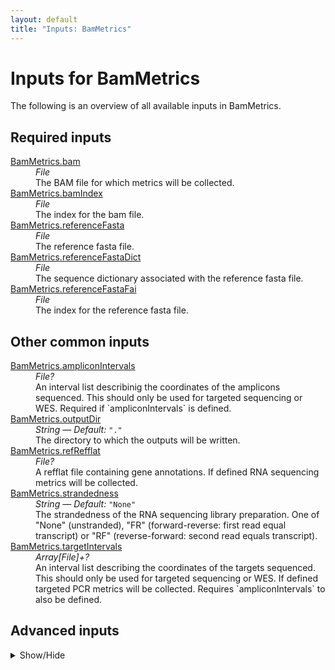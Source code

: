 ```yaml
---
layout: default
title: "Inputs: BamMetrics"
---
```


# Inputs for BamMetrics

The following is an overview of all available inputs in
BamMetrics.


## Required inputs
<dl>
<dt id="BamMetrics.bam"><a href="#BamMetrics.bam">BamMetrics.bam</a></dt>
<dd>
    <i>File </i><br />
    The BAM file for which metrics will be collected.
</dd>
<dt id="BamMetrics.bamIndex"><a href="#BamMetrics.bamIndex">BamMetrics.bamIndex</a></dt>
<dd>
    <i>File </i><br />
    The index for the bam file.
</dd>
<dt id="BamMetrics.referenceFasta"><a href="#BamMetrics.referenceFasta">BamMetrics.referenceFasta</a></dt>
<dd>
    <i>File </i><br />
    The reference fasta file.
</dd>
<dt id="BamMetrics.referenceFastaDict"><a href="#BamMetrics.referenceFastaDict">BamMetrics.referenceFastaDict</a></dt>
<dd>
    <i>File </i><br />
    The sequence dictionary associated with the reference fasta file.
</dd>
<dt id="BamMetrics.referenceFastaFai"><a href="#BamMetrics.referenceFastaFai">BamMetrics.referenceFastaFai</a></dt>
<dd>
    <i>File </i><br />
    The index for the reference fasta file.
</dd>
</dl>

## Other common inputs
<dl>
<dt id="BamMetrics.ampliconIntervals"><a href="#BamMetrics.ampliconIntervals">BamMetrics.ampliconIntervals</a></dt>
<dd>
    <i>File? </i><br />
    An interval list describinig the coordinates of the amplicons sequenced. This should only be used for targeted sequencing or WES. Required if `ampliconIntervals` is defined.
</dd>
<dt id="BamMetrics.outputDir"><a href="#BamMetrics.outputDir">BamMetrics.outputDir</a></dt>
<dd>
    <i>String </i><i>&mdash; Default:</i> <code>"."</code><br />
    The directory to which the outputs will be written.
</dd>
<dt id="BamMetrics.refRefflat"><a href="#BamMetrics.refRefflat">BamMetrics.refRefflat</a></dt>
<dd>
    <i>File? </i><br />
    A refflat file containing gene annotations. If defined RNA sequencing metrics will be collected.
</dd>
<dt id="BamMetrics.strandedness"><a href="#BamMetrics.strandedness">BamMetrics.strandedness</a></dt>
<dd>
    <i>String </i><i>&mdash; Default:</i> <code>"None"</code><br />
    The strandedness of the RNA sequencing library preparation. One of "None" (unstranded), "FR" (forward-reverse: first read equal transcript) or "RF" (reverse-forward: second read equals transcript).
</dd>
<dt id="BamMetrics.targetIntervals"><a href="#BamMetrics.targetIntervals">BamMetrics.targetIntervals</a></dt>
<dd>
    <i>Array[File]+? </i><br />
    An interval list describing the coordinates of the targets sequenced. This should only be used for targeted sequencing or WES. If defined targeted PCR metrics will be collected. Requires `ampliconIntervals` to also be defined.
</dd>
</dl>

## Advanced inputs
<details>
<summary> Show/Hide </summary>
<dl>
<dt id="BamMetrics.ampliconIntervalsLists.javaXmx"><a href="#BamMetrics.ampliconIntervalsLists.javaXmx">BamMetrics.ampliconIntervalsLists.javaXmx</a></dt>
<dd>
    <i>String </i><i>&mdash; Default:</i> <code>"3G"</code><br />
    The maximum memory available to the program. Should be lower than `memory` to accommodate JVM overhead.
</dd>
<dt id="BamMetrics.ampliconIntervalsLists.memory"><a href="#BamMetrics.ampliconIntervalsLists.memory">BamMetrics.ampliconIntervalsLists.memory</a></dt>
<dd>
    <i>String </i><i>&mdash; Default:</i> <code>"4GiB"</code><br />
    The amount of memory this job will use.
</dd>
<dt id="BamMetrics.ampliconIntervalsLists.timeMinutes"><a href="#BamMetrics.ampliconIntervalsLists.timeMinutes">BamMetrics.ampliconIntervalsLists.timeMinutes</a></dt>
<dd>
    <i>Int </i><i>&mdash; Default:</i> <code>5</code><br />
    The maximum amount of time the job will run in minutes.
</dd>
<dt id="BamMetrics.collectAlignmentSummaryMetrics"><a href="#BamMetrics.collectAlignmentSummaryMetrics">BamMetrics.collectAlignmentSummaryMetrics</a></dt>
<dd>
    <i>Boolean </i><i>&mdash; Default:</i> <code>true</code><br />
    Equivalent to the `PROGRAM=CollectAlignmentSummaryMetrics` argument in Picard.
</dd>
<dt id="BamMetrics.dockerImages"><a href="#BamMetrics.dockerImages">BamMetrics.dockerImages</a></dt>
<dd>
    <i>Map[String,String] </i><i>&mdash; Default:</i> <code>{"samtools": "quay.io/biocontainers/samtools:1.11--h6270b1f_0", "picard": "quay.io/biocontainers/picard:2.23.8--0"}</code><br />
    The docker images used. Changing this may result in errors which the developers may choose not to address.
</dd>
<dt id="BamMetrics.Flagstat.memory"><a href="#BamMetrics.Flagstat.memory">BamMetrics.Flagstat.memory</a></dt>
<dd>
    <i>String </i><i>&mdash; Default:</i> <code>"256MiB"</code><br />
    The amount of memory needed for the job.
</dd>
<dt id="BamMetrics.Flagstat.timeMinutes"><a href="#BamMetrics.Flagstat.timeMinutes">BamMetrics.Flagstat.timeMinutes</a></dt>
<dd>
    <i>Int </i><i>&mdash; Default:</i> <code>1 + ceil(size(inputBam,"G"))</code><br />
    The maximum amount of time the job will run in minutes.
</dd>
<dt id="BamMetrics.meanQualityByCycle"><a href="#BamMetrics.meanQualityByCycle">BamMetrics.meanQualityByCycle</a></dt>
<dd>
    <i>Boolean </i><i>&mdash; Default:</i> <code>true</code><br />
    Equivalent to the `PROGRAM=MeanQualityByCycle` argument in Picard.
</dd>
<dt id="BamMetrics.picardMetrics.collectBaseDistributionByCycle"><a href="#BamMetrics.picardMetrics.collectBaseDistributionByCycle">BamMetrics.picardMetrics.collectBaseDistributionByCycle</a></dt>
<dd>
    <i>Boolean </i><i>&mdash; Default:</i> <code>true</code><br />
    Equivalent to the `PROGRAM=CollectBaseDistributionByCycle` argument.
</dd>
<dt id="BamMetrics.picardMetrics.collectGcBiasMetrics"><a href="#BamMetrics.picardMetrics.collectGcBiasMetrics">BamMetrics.picardMetrics.collectGcBiasMetrics</a></dt>
<dd>
    <i>Boolean </i><i>&mdash; Default:</i> <code>true</code><br />
    Equivalent to the `PROGRAM=CollectGcBiasMetrics` argument.
</dd>
<dt id="BamMetrics.picardMetrics.collectInsertSizeMetrics"><a href="#BamMetrics.picardMetrics.collectInsertSizeMetrics">BamMetrics.picardMetrics.collectInsertSizeMetrics</a></dt>
<dd>
    <i>Boolean </i><i>&mdash; Default:</i> <code>true</code><br />
    Equivalent to the `PROGRAM=CollectInsertSizeMetrics` argument.
</dd>
<dt id="BamMetrics.picardMetrics.collectQualityYieldMetrics"><a href="#BamMetrics.picardMetrics.collectQualityYieldMetrics">BamMetrics.picardMetrics.collectQualityYieldMetrics</a></dt>
<dd>
    <i>Boolean </i><i>&mdash; Default:</i> <code>true</code><br />
    Equivalent to the `PROGRAM=CollectQualityYieldMetrics` argument.
</dd>
<dt id="BamMetrics.picardMetrics.collectSequencingArtifactMetrics"><a href="#BamMetrics.picardMetrics.collectSequencingArtifactMetrics">BamMetrics.picardMetrics.collectSequencingArtifactMetrics</a></dt>
<dd>
    <i>Boolean </i><i>&mdash; Default:</i> <code>true</code><br />
    Equivalent to the `PROGRAM=CollectSequencingArtifactMetrics` argument.
</dd>
<dt id="BamMetrics.picardMetrics.javaXmxMb"><a href="#BamMetrics.picardMetrics.javaXmxMb">BamMetrics.picardMetrics.javaXmxMb</a></dt>
<dd>
    <i>Int </i><i>&mdash; Default:</i> <code>3072</code><br />
    The maximum memory available to the program in megabytes. Should be lower than `memoryMb` to accommodate JVM overhead.
</dd>
<dt id="BamMetrics.picardMetrics.memoryMb"><a href="#BamMetrics.picardMetrics.memoryMb">BamMetrics.picardMetrics.memoryMb</a></dt>
<dd>
    <i>Int </i><i>&mdash; Default:</i> <code>javaXmxMb + 512</code><br />
    The amount of memory this job will use in megabytes.
</dd>
<dt id="BamMetrics.picardMetrics.qualityScoreDistribution"><a href="#BamMetrics.picardMetrics.qualityScoreDistribution">BamMetrics.picardMetrics.qualityScoreDistribution</a></dt>
<dd>
    <i>Boolean </i><i>&mdash; Default:</i> <code>true</code><br />
    Equivalent to the `PROGRAM=QualityScoreDistribution` argument.
</dd>
<dt id="BamMetrics.picardMetrics.timeMinutes"><a href="#BamMetrics.picardMetrics.timeMinutes">BamMetrics.picardMetrics.timeMinutes</a></dt>
<dd>
    <i>Int </i><i>&mdash; Default:</i> <code>1 + ceil((size(referenceFasta,"GiB") * 3 * 2)) + ceil((size(inputBam,"GiB") * 6))</code><br />
    The maximum amount of time the job will run in minutes.
</dd>
<dt id="BamMetrics.rnaSeqMetrics.javaXmx"><a href="#BamMetrics.rnaSeqMetrics.javaXmx">BamMetrics.rnaSeqMetrics.javaXmx</a></dt>
<dd>
    <i>String </i><i>&mdash; Default:</i> <code>"8G"</code><br />
    The maximum memory available to the program. Should be lower than `memory` to accommodate JVM overhead.
</dd>
<dt id="BamMetrics.rnaSeqMetrics.memory"><a href="#BamMetrics.rnaSeqMetrics.memory">BamMetrics.rnaSeqMetrics.memory</a></dt>
<dd>
    <i>String </i><i>&mdash; Default:</i> <code>"9GiB"</code><br />
    The amount of memory this job will use.
</dd>
<dt id="BamMetrics.rnaSeqMetrics.timeMinutes"><a href="#BamMetrics.rnaSeqMetrics.timeMinutes">BamMetrics.rnaSeqMetrics.timeMinutes</a></dt>
<dd>
    <i>Int </i><i>&mdash; Default:</i> <code>1 + ceil((size(inputBam,"GiB") * 12))</code><br />
    The maximum amount of time the job will run in minutes.
</dd>
<dt id="BamMetrics.targetIntervalsLists.javaXmx"><a href="#BamMetrics.targetIntervalsLists.javaXmx">BamMetrics.targetIntervalsLists.javaXmx</a></dt>
<dd>
    <i>String </i><i>&mdash; Default:</i> <code>"3G"</code><br />
    The maximum memory available to the program. Should be lower than `memory` to accommodate JVM overhead.
</dd>
<dt id="BamMetrics.targetIntervalsLists.memory"><a href="#BamMetrics.targetIntervalsLists.memory">BamMetrics.targetIntervalsLists.memory</a></dt>
<dd>
    <i>String </i><i>&mdash; Default:</i> <code>"4GiB"</code><br />
    The amount of memory this job will use.
</dd>
<dt id="BamMetrics.targetIntervalsLists.timeMinutes"><a href="#BamMetrics.targetIntervalsLists.timeMinutes">BamMetrics.targetIntervalsLists.timeMinutes</a></dt>
<dd>
    <i>Int </i><i>&mdash; Default:</i> <code>5</code><br />
    The maximum amount of time the job will run in minutes.
</dd>
<dt id="BamMetrics.targetMetrics.javaXmx"><a href="#BamMetrics.targetMetrics.javaXmx">BamMetrics.targetMetrics.javaXmx</a></dt>
<dd>
    <i>String </i><i>&mdash; Default:</i> <code>"3G"</code><br />
    The maximum memory available to the program. Should be lower than `memory` to accommodate JVM overhead.
</dd>
<dt id="BamMetrics.targetMetrics.memory"><a href="#BamMetrics.targetMetrics.memory">BamMetrics.targetMetrics.memory</a></dt>
<dd>
    <i>String </i><i>&mdash; Default:</i> <code>"4GiB"</code><br />
    The amount of memory this job will use.
</dd>
<dt id="BamMetrics.targetMetrics.timeMinutes"><a href="#BamMetrics.targetMetrics.timeMinutes">BamMetrics.targetMetrics.timeMinutes</a></dt>
<dd>
    <i>Int </i><i>&mdash; Default:</i> <code>1 + ceil((size(inputBam,"GiB") * 6))</code><br />
    The maximum amount of time the job will run in minutes.
</dd>
</dl>
</details>




